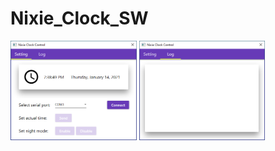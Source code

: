 # Nixie_Clock_SW
<p float="left">
  <img  src="https://github.com/StavJi/Nixie_Clock_SW/blob/main/Foto/setting.PNG"  width=40%/>
  <img  src="https://github.com/StavJi/Nixie_Clock_SW/blob/main/Foto/log.PNG"  width=40%/>
</p>
